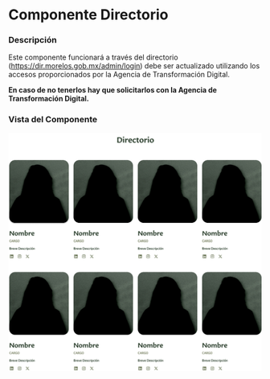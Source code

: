 # Componente Directorio 

### Descripción 

Este componente funcionará a través del directorio (https://dir.morelos.gob.mx/admin/login) debe ser actualizado utilizando los accesos proporcionados por la Agencia de Transformación Digital.

**En caso de no tenerlos hay que solicitarlos con la Agencia de Transformación Digital.**

### Vista del Componente
![](img/07.jpg)